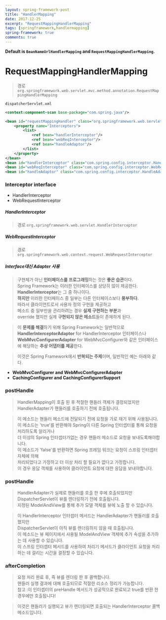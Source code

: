 ```yaml
---
layout: spring-framework-post
title: "HandlerMapping"
date: 2017-12-25
excerpt: "RequestMappingHandlerMapping"
tags: [springframework,handlermapping]
spring-framework: true
comments: true
---
```



**Default is `BeanNameUrlHandlerMapping` and `RequestMappingHandlerMapping`.**  

# RequestMappingHandlerMapping
> 경로 `org.springframework.web.servlet.mvc.method.annotation.RequestMappingHandlerMapping`

`dispatcherServlet.xml`
~~~xml
<context:component-scan base-package="com.spring.java"/>

<bean id="requestMappingHandler" class="org.springframework.web.servlet.mvc.method.annotation.RequestMappingHandlerMapping">
	<property name="Interceptors">
		<list>
			<ref bean="handlerInterceptor"/>
			<ref bean="webReqInterceptor"/>
			<ref bean="handleAdaptor"/>
		</list>
	</property>
</bean>
<bean id="handlerInterceptor" class="com.spring.config.interceptor.HandlerInterCeptorImpl"/>
<bean id="webReqInterceptor" class="com.spring.config.interceptor.WebRequestInterceptorImpl"/>
<bean id="handleAdaptor" class="com.spring.config.interceptor.HandleAdaptor"></bean>
~~~



### Interceptor interface
* HandlerInterceptor
* WebRequestInterceptor

##### HandlerInterceptor
> 경로 `org.springframework.web.servlet.HandlerInterceptor`



##### WebRequestInterceptor
> 경로 `org.springframework.web.context.request.WebRequestInterceptor`



##### Interface대신 Adapter 사용
> 구현체가 아닌 **인터페이스를 프로그래밍**하는 것은 **좋은 습관**이다.   
> Spring Framework는 이러한 인터페이스를 상당히 많이 제공한다.   
> **HandlerInterceptor**는 그 중 하나이다.  
> **하지만** 이러한 인터페이스 중 일부는 다른 인터페이스보다 **풍부하다.**  
> 따라서 클라이언트로서 사용자 정의 구현을 제공하고   
> 메소드 중 일부만을 관리하려는 경우 **실제 구현하는 부분**과   
> override 했지만 실제 **구현되지 않은 메소드**들이 존재하게 된다.  

> 이 **문제를 해결**하기 위해 Spring Framework는 일반적으로   
> **HandlerInterceptorAdaptor** for HandlerInterceptor 인터페이스나  
> **WebMvcConfigurerAdapter** for WebMvcConfigurer와 같은 인터페이스에 해당하는 **추상 어댑터를 제공**한다.  

> 이것은 Spring Framework에서 **반복되는 주제**이며, 일반적인 예는 아래와 같다.  
* **WebMvcConfigurer and WebMvcConfigurerAdapter**
* **CachingConfigurer and CachingConfigurerSupport**


### postHandle
> HandlerMapping이 호출 된 후 적절한 핸들러 객체가 결정되었지만  
> HandlerAdapter가 핸들러를 호출하기 전에 호출됩니다.  

> 이 메소드는 핸들러 메소드에 전달되기 전에 요청을 가로 채기 위해 사용됩니다.   
> 이 메소드는 'true'를 반환해야 Spring이 다른 Spring 인터셉터를 통해 요청을 처리하도록 알리거나   
> 더 이상의 Spring 인터셉터가없는 경우 핸들러 메소드로 요청을 보내도록해야합니다.  
> 이 메소드가 'false'를 반환하면 Spring 프레임 워크는 요청이 스프링 인터셉터 자체에 의해  
> 처리되었다고 가정하고 더 이상 처리 할 필요가 없다고 가정합니다.   
> 이 경우 응답 객체를 사용하여 클라이언트 요청에 대한 응답을 보내야합니다.  

### postHandle
> HandlerAdapter가 실제로 핸들러를 호출 한 후에 호출되었지만  
> DispatcherServlet이 뷰를 렌더링하기 전에 호출됩니다.  
> 지정된 ModelAndView를 통해 추가 모델 객체를 뷰에 노출 할 수 있습니다.  

> 이 HandlerInterceptor 인터셉터 메서드는 HandlerAdapter가 핸들러를 호출했지만    
> DispatcherServlet이 아직 뷰를 렌더링하지 않을 때 호출됩니다.   
> 이 메소드는 뷰 페이지에서 사용될 ModelAndView 객체에 추가 속성을 추가하는 데 사용할 수 있습니다.   
> 이 스프링 인터셉터 메서드를 사용하여 처리기 메서드가 클라이언트 요청을 처리하는 데 걸리는 시간을 결정할 수 있습니다.  

### afterCompletion
> 요청 처리 완료 후, 즉 뷰를 렌더링 한 후 콜백합니다.  
> 핸들러 실행 결과에 대해 호출되므로 적절한 리소스 정리가 가능합니다.  
> 참고 :이 인터셉터의 preHandle 메서드가 성공적으로 완료되고 true를 반환 한 경우에만 호출됩니다!  

> 이것은 핸들러가 실행되고 뷰가 렌더링되면 호출되는 HandlerInterceptor 콜백 메소드입니다.  
